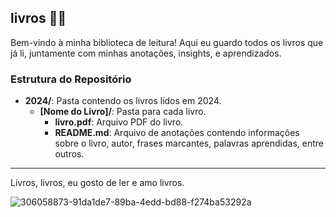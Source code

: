 ## livros 👋🏾

Bem-vindo à minha biblioteca de leitura! Aqui eu guardo todos os livros que já li, juntamente com minhas anotações, insights, e aprendizados.


### Estrutura do Repositório

- **2024/**: Pasta contendo os livros lidos em 2024.
  - **[Nome do Livro]/**: Pasta para cada livro.
    - **livro.pdf**: Arquivo PDF do livro.
    - **README.md**: Arquivo de anotações contendo informações sobre o livro, autor, frases marcantes, palavras aprendidas, entre outros.

---

Livros, livros, eu gosto de ler e amo livros.

![306058873-91da1de7-89ba-4edd-bd88-f274ba53292a](https://github.com/euotiniel/books/assets/93485038/de732ed7-078d-4bca-b4d2-89c3e6298071)


